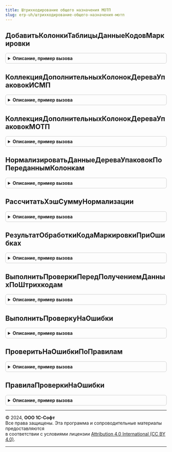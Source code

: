 ```yaml
---
title: Штрихкодирование общего назначения МОТП
slug: erp-uh/штрихкодирование-общего-назначения-мотп
---
```



## ДобавитьКолонкиТаблицыДанныеКодовМаркировки
<details style="margin: 1em 0; padding: 0.5em; border: 1px solid #ccc; border-radius: 6px;">

<summary style="font-weight: bold; cursor: pointer;">Описание, пример вызова</summary>

```bsl

// Дополняет базовую таблицу "ДанныеКодовМаркировки" необходимыми колонками для табачной продукции.
//
// Параметры:
//  ДанныеПоШтрихкодам    - См. ШтрихкодированиеОбщегоНазначенияИС.ИнициализацияДанныхПоШтрихкодам
//  ПараметрыСканирования - См. ШтрихкодированиеОбщегоНазначенияИС.ПараметрыСканирования
//  ДанныеКодовМаркировки - См. ШтрихкодированиеОбщегоНазначенияИС.ИнициализацияТаблицыДанныхКодовМаркировки
Процедура ДобавитьКолонкиТаблицыДанныеКодовМаркировки(ДанныеПоШтрихкодам, ПараметрыСканирования = Неопределено, ДанныеКодовМаркировки = Неопределено) Экспорт
```

Пример вызова
```bsl
ШтрихкодированиеОбщегоНазначенияМОТП.ДобавитьКолонкиТаблицыДанныеКодовМаркировки(ДанныеПоШтрихкодам, ПараметрыСканирования, ДанныеКодовМаркировки);
```
</details>

## КоллекцияДополнительныхКолонокДереваУпаковокИСМП
<details style="margin: 1em 0; padding: 0.5em; border: 1px solid #ccc; border-radius: 6px;">

<summary style="font-weight: bold; cursor: pointer;">Описание, пример вызова</summary>

```bsl

Функция КоллекцияДополнительныхКолонокДереваУпаковокИСМП(ПараметрыДерева, КоллекцияДополнительныхКолонок = Неопределено, ДляВложенныхСтрокДерева = Ложь) Экспорт
```

Пример вызова
```bsl
Результат = ШтрихкодированиеОбщегоНазначенияМОТП.КоллекцияДополнительныхКолонокДереваУпаковокИСМП(ПараметрыДерева, КоллекцияДополнительныхКолонок, ДляВложенныхСтрокДерева);
```
</details>

## КоллекцияДополнительныхКолонокДереваУпаковокМОТП
<details style="margin: 1em 0; padding: 0.5em; border: 1px solid #ccc; border-radius: 6px;">

<summary style="font-weight: bold; cursor: pointer;">Описание, пример вызова</summary>

```bsl

Функция КоллекцияДополнительныхКолонокДереваУпаковокМОТП(ПараметрыДерева, КоллекцияДополнительныхКолонок = Неопределено, ДляВложенныхСтрокДерева = Ложь) Экспорт
```

Пример вызова
```bsl
Результат = ШтрихкодированиеОбщегоНазначенияМОТП.КоллекцияДополнительныхКолонокДереваУпаковокМОТП(ПараметрыДерева, КоллекцияДополнительныхКолонок, ДляВложенныхСтрокДерева);
```
</details>

## НормализироватьДанныеДереваУпаковокПоПереданнымКолонкам
<details style="margin: 1em 0; padding: 0.5em; border: 1px solid #ccc; border-radius: 6px;">

<summary style="font-weight: bold; cursor: pointer;">Описание, пример вызова</summary>

```bsl

Функция НормализироватьДанныеДереваУпаковокПоПереданнымКолонкам(Коллекция, КоллекцияДополнительныхКолонок, ДобавленныеКолонки = Неопределено) Экспорт
```

Пример вызова
```bsl
Результат = ШтрихкодированиеОбщегоНазначенияМОТП.НормализироватьДанныеДереваУпаковокПоПереданнымКолонкам(Коллекция, КоллекцияДополнительныхКолонок, ДобавленныеКолонки);
```
</details>

## РассчитатьХэшСуммуНормализации
<details style="margin: 1em 0; padding: 0.5em; border: 1px solid #ccc; border-radius: 6px;">

<summary style="font-weight: bold; cursor: pointer;">Описание, пример вызова</summary>

```bsl

// Рассчитывает инвариантный хэш: из кода исключается МРЦ, убираются скобки
//
// Параметры:
//  СтрокаДанных  - Массив из СтрокаТаблицыЗначений: См. ШтрихкодированиеОбщегоНазначенияИС.ИнициализацияДанныхПоШтрихкодама
//                - Структура - Строка данных для расчета.
//  ДанныеРазбора - см. РазборКодаМаркировкиИССлужебныйКлиентСервер.НовыйРезультатРазбораКодаМаркировки.
Процедура РассчитатьХэшСуммуНормализации(СтрокаДанных, ДанныеРазбора) Экспорт
```

Пример вызова
```bsl
ШтрихкодированиеОбщегоНазначенияМОТП.РассчитатьХэшСуммуНормализации(СтрокаДанных, ДанныеРазбора) 
```
</details>

## РезультатОбработкиКодаМаркировкиПриОшибках
<details style="margin: 1em 0; padding: 0.5em; border: 1px solid #ccc; border-radius: 6px;">

<summary style="font-weight: bold; cursor: pointer;">Описание, пример вызова</summary>

```bsl

// Возвращает результат обработки штрихкода с описанием ошибки.
//
// Параметры:
//  ДанныеШтрихкода - (См. ШтрихкодированиеОбщегоНазначенияИС.ИнициализироватьДанныеШтрихкода).
//  ПараметрыСканирования - (См. ШтрихкодированиеОбщегоНазначенияИСКлиент.ПараметрыСканирования).
// Возвращаемое значение:
//  См. ШтрихкодированиеОбщегоНазначенияИСМП.ИнициализироватьРезультатОбработкиШтрихкода
Функция РезультатОбработкиКодаМаркировкиПриОшибках(ДанныеШтрихкода, ПараметрыСканирования) Экспорт
```

Пример вызова
```bsl
Результат = ШтрихкодированиеОбщегоНазначенияМОТП.РезультатОбработкиКодаМаркировкиПриОшибках(ДанныеШтрихкода, ПараметрыСканирования) 
```
</details>

## ВыполнитьПроверкиПередПолучениемДанныхПоШтрихкодам
<details style="margin: 1em 0; padding: 0.5em; border: 1px solid #ccc; border-radius: 6px;">

<summary style="font-weight: bold; cursor: pointer;">Описание, пример вызова</summary>

```bsl

// Выполняет проверки перед формированием данных по штрихкодам.
//
// Параметры:
//  ДанныеПоШтрихкодам - См. ШтрихкодированиеОбщегоНазначенияИС.ИнициализацияДанныхПоШтрихкодам.
//  ПараметрыСканирования - См. ШтрихкодированиеОбщегоНазначенияИС.ПараметрыСканирования.
// Возвращаемое значение:
//  Соответствие из КлючИЗначение - В случае удачного прохождения проверок - возвращает пустое соответствие,
//    В случае выявления ошибок или необходимого уточнения информации - возвращает заполненное соответствие с указанием причины.
Функция ВыполнитьПроверкиПередПолучениемДанныхПоШтрихкодам(ДанныеПоШтрихкодам, ПараметрыСканирования) Экспорт
```

Пример вызова
```bsl
Результат = ШтрихкодированиеОбщегоНазначенияМОТП.ВыполнитьПроверкиПередПолучениемДанныхПоШтрихкодам(ДанныеПоШтрихкодам, ПараметрыСканирования) 
```
</details>

## ВыполнитьПроверкуНаОшибки
<details style="margin: 1em 0; padding: 0.5em; border: 1px solid #ccc; border-radius: 6px;">

<summary style="font-weight: bold; cursor: pointer;">Описание, пример вызова</summary>

```bsl

// Выполняет поиск ошибок в данных по штрихкодам.
//
// Параметры:
//  ДанныеПоШтрихкодам - (См. ШтрихкодированиеОбщегоНазначенияИС.ИнициализацияДанныхПоШтрихкодам).
//  ПараметрыСканирования - (См. ШтрихкодированиеОбщегоНазначенияИСКлиент.ПараметрыСканирования).
//  ЕстьОшибки - Булево - Истина, если выявлена ошибка.
Процедура ВыполнитьПроверкуНаОшибки(ДанныеПоШтрихкодам, ПараметрыСканирования, ЕстьОшибки) Экспорт
```

Пример вызова
```bsl
ШтрихкодированиеОбщегоНазначенияМОТП.ВыполнитьПроверкуНаОшибки(ДанныеПоШтрихкодам, ПараметрыСканирования, ЕстьОшибки) 
```
</details>

## ПроверитьНаОшибкиПоПравилам
<details style="margin: 1em 0; padding: 0.5em; border: 1px solid #ccc; border-radius: 6px;">

<summary style="font-weight: bold; cursor: pointer;">Описание, пример вызова</summary>

```bsl

// Выполняет проверку на ошибки по заданным правилам.
//
// Параметры:
//  ДанныеПоШтрихкодам - (См. ШтрихкодированиеОбщегоНазначенияИС.ИнициализацияДанныхПоШтрихкодам).
//  ПравилаПроверкиНаОшибки - Структура - Описание:
//   * КонтрольСерий - Массив - Коллекция строк, где были выявлены ошибки по контролю серий.
//   * КонтрольСтатусов - Массив - Массив из Структура:
//     * СтрокиСОшибками - Массив - Коллекция строк, где были выявлены ошибки по контролю статусов.
//     * ДоступныеСтатусы - Массив - Коллекция строк, где были выявлены ошибки по контролю статусов.
//  ПараметрыСканирования - (См. ШтрихкодированиеОбщегоНазначенияИСКлиент.ПараметрыСканирования).
//  ЕстьОшибки - Булево - Истина, если найдена ошибка.
Процедура ПроверитьНаОшибкиПоПравилам(ДанныеПоШтрихкодам, ПравилаПроверкиНаОшибки, ПараметрыСканирования, ЕстьОшибки) Экспорт
```

Пример вызова
```bsl
ШтрихкодированиеОбщегоНазначенияМОТП.ПроверитьНаОшибкиПоПравилам(ДанныеПоШтрихкодам, ПравилаПроверкиНаОшибки, ПараметрыСканирования, ЕстьОшибки));
```
</details>

## ПравилаПроверкиНаОшибки
<details style="margin: 1em 0; padding: 0.5em; border: 1px solid #ccc; border-radius: 6px;">

<summary style="font-weight: bold; cursor: pointer;">Описание, пример вызова</summary>

```bsl

// Инициализирует структуру правил для проверки на ошибки данных по кодам маркировки.
//
// Параметры:
//  ПараметрыСканирования - (См. ШтрихкодированиеОбщегоНазначенияИСКлиент.ПараметрыСканирования).
//  ДанныеПоШтрихкодам - (См. ШтрихкодированиеОбщегоНазначенияИС.ИнициализацияДанныхПоШтрихкодам).
// Возвращаемое значение:
//  Структура - Описание:
// * КонтрольВладельца - Массив - коллекция, куда требуется поместить строки с ошибками при контроле владельца.
// * КонтролироватьРасхождениеСоставаУпаковокМеждуИБиИСМП - Массив - коллекция, куда требуется поместить строки с ошибками при контроле состава упаковок.
// * КонтрольСпособаВводаВОборот - Массив - коллекция, куда требуется поместить строки с ошибками при контроле способа ввода в оборот.
// * КонтрольСерий - Массив - коллекция, куда требуется поместить строки с ошибками при контроле серий.
// * КонтрольСтатусов - Массив - коллекция, куда требуется поместить строки с ошибками при контроле допустимых статусов.
Функция ПравилаПроверкиНаОшибки(ПараметрыСканирования, ДанныеПоШтрихкодам) Экспорт
```

Пример вызова
```bsl
Результат = ШтрихкодированиеОбщегоНазначенияМОТП.ПравилаПроверкиНаОшибки(ПараметрыСканирования, ДанныеПоШтрихкодам));
```
</details>

---

© 2024, **ООО 1С-Софт**  
Все права защищены. Эта программа и сопроводительные материалы предоставляются  
в соответствии с условиями лицензии [Attribution 4.0 International (CC BY 4.0)](https://creativecommons.org/licenses/by/4.0/legalcode).

---
